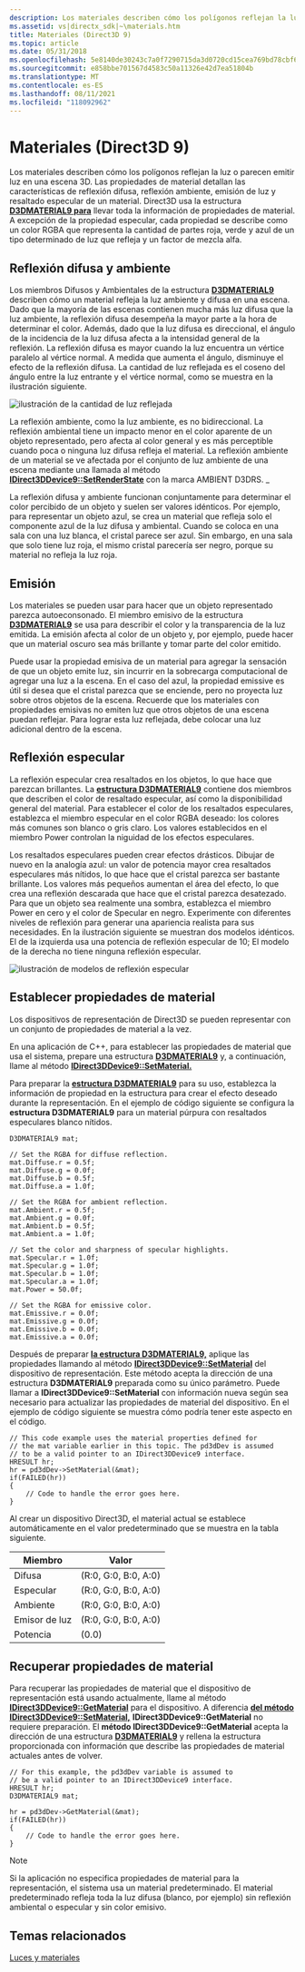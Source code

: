 ```yaml
---
description: Los materiales describen cómo los polígonos reflejan la luz o parecen emitir luz en una escena 3D.
ms.assetid: vs|directx_sdk|~\materials.htm
title: Materiales (Direct3D 9)
ms.topic: article
ms.date: 05/31/2018
ms.openlocfilehash: 5e8140de30243c7a0f7290715da3d0720cd15cea769bd78cbf66893c0082062d
ms.sourcegitcommit: e858bbe701567d4583c50a11326e42d7ea51804b
ms.translationtype: MT
ms.contentlocale: es-ES
ms.lasthandoff: 08/11/2021
ms.locfileid: "118092962"
---
```

# <a name="materials-direct3d-9"></a>Materiales (Direct3D 9)

Los materiales describen cómo los polígonos reflejan la luz o parecen emitir luz en una escena 3D. Las propiedades de material detallan las características de reflexión difusa, reflexión ambiente, emisión de luz y resaltado especular de un material. Direct3D usa la estructura [**D3DMATERIAL9 para**](d3dmaterial9.md) llevar toda la información de propiedades de material. A excepción de la propiedad especular, cada propiedad se describe como un color RGBA que representa la cantidad de partes roja, verde y azul de un tipo determinado de luz que refleja y un factor de mezcla alfa.

## <a name="diffuse-and-ambient-reflection"></a>Reflexión difusa y ambiente

Los miembros Difusos y Ambientales de la estructura [**D3DMATERIAL9**](d3dmaterial9.md) describen cómo un material refleja la luz ambiente y difusa en una escena. Dado que la mayoría de las escenas contienen mucha más luz difusa que la luz ambiente, la reflexión difusa desempeña la mayor parte a la hora de determinar el color. Además, dado que la luz difusa es direccional, el ángulo de la incidencia de la luz difusa afecta a la intensidad general de la reflexión. La reflexión difusa es mayor cuando la luz encuentra un vértice paralelo al vértice normal. A medida que aumenta el ángulo, disminuye el efecto de la reflexión difusa. La cantidad de luz reflejada es el coseno del ángulo entre la luz entrante y el vértice normal, como se muestra en la ilustración siguiente.

![ilustración de la cantidad de luz reflejada](images/incident.png)

La reflexión ambiente, como la luz ambiente, es no bidireccional. La reflexión ambiental tiene un impacto menor en el color aparente de un objeto representado, pero afecta al color general y es más perceptible cuando poca o ninguna luz difusa refleja el material. La reflexión ambiente de un material se ve afectada por el conjunto de luz ambiente de una escena mediante una llamada al método [**IDirect3DDevice9::SetRenderState**](/windows/win32/api/d3d9helper/nf-d3d9helper-idirect3ddevice9-setrenderstate) con la marca AMBIENT D3DRS. \_

La reflexión difusa y ambiente funcionan conjuntamente para determinar el color percibido de un objeto y suelen ser valores idénticos. Por ejemplo, para representar un objeto azul, se crea un material que refleja solo el componente azul de la luz difusa y ambiental. Cuando se coloca en una sala con una luz blanca, el cristal parece ser azul. Sin embargo, en una sala que solo tiene luz roja, el mismo cristal parecería ser negro, porque su material no refleja la luz roja.

## <a name="emission"></a>Emisión

Los materiales se pueden usar para hacer que un objeto representado parezca autoeconsonado. El miembro emisivo de la estructura [**D3DMATERIAL9**](d3dmaterial9.md) se usa para describir el color y la transparencia de la luz emitida. La emisión afecta al color de un objeto y, por ejemplo, puede hacer que un material oscuro sea más brillante y tomar parte del color emitido.

Puede usar la propiedad emisiva de un material para agregar la sensación de que un objeto emite luz, sin incurrir en la sobrecarga computacional de agregar una luz a la escena. En el caso del azul, la propiedad emissive es útil si desea que el cristal parezca que se enciende, pero no proyecta luz sobre otros objetos de la escena. Recuerde que los materiales con propiedades emisivas no emiten luz que otros objetos de una escena puedan reflejar. Para lograr esta luz reflejada, debe colocar una luz adicional dentro de la escena.

## <a name="specular-reflection"></a>Reflexión especular

La reflexión especular crea resaltados en los objetos, lo que hace que parezcan brillantes. La [**estructura D3DMATERIAL9**](d3dmaterial9.md) contiene dos miembros que describen el color de resaltado especular, así como la disponibilidad general del material. Para establecer el color de los resaltados especulares, establezca el miembro especular en el color RGBA deseado: los colores más comunes son blanco o gris claro. Los valores establecidos en el miembro Power controlan la niguidad de los efectos especulares.

Los resaltados especulares pueden crear efectos drásticos. Dibujar de nuevo en la analogía azul: un valor de potencia mayor crea resaltados especulares más nítidos, lo que hace que el cristal parezca ser bastante brillante. Los valores más pequeños aumentan el área del efecto, lo que crea una reflexión descarada que hace que el cristal parezca desatezado. Para que un objeto sea realmente una sombra, establezca el miembro Power en cero y el color de Specular en negro. Experimente con diferentes niveles de reflexión para generar una apariencia realista para sus necesidades. En la ilustración siguiente se muestran dos modelos idénticos. El de la izquierda usa una potencia de reflexión especular de 10; El modelo de la derecha no tiene ninguna reflexión especular.

![ilustración de modelos de reflexión especular](images/spechigh.png)

## <a name="setting-material-properties"></a>Establecer propiedades de material

Los dispositivos de representación de Direct3D se pueden representar con un conjunto de propiedades de material a la vez.

En una aplicación de C++, para establecer las propiedades de material que usa el sistema, prepare una estructura [**D3DMATERIAL9**](d3dmaterial9.md) y, a continuación, llame al método [**IDirect3DDevice9::SetMaterial.**](/windows/win32/api/d3d9helper/nf-d3d9helper-idirect3ddevice9-setmaterial)

Para preparar la [**estructura D3DMATERIAL9**](d3dmaterial9.md) para su uso, establezca la información de propiedad en la estructura para crear el efecto deseado durante la representación. En el ejemplo de código siguiente se configura la **estructura D3DMATERIAL9** para un material púrpura con resaltados especulares blanco nítidos.


```
D3DMATERIAL9 mat;

// Set the RGBA for diffuse reflection.
mat.Diffuse.r = 0.5f;
mat.Diffuse.g = 0.0f;
mat.Diffuse.b = 0.5f;
mat.Diffuse.a = 1.0f;

// Set the RGBA for ambient reflection.
mat.Ambient.r = 0.5f;
mat.Ambient.g = 0.0f;
mat.Ambient.b = 0.5f;
mat.Ambient.a = 1.0f;

// Set the color and sharpness of specular highlights.
mat.Specular.r = 1.0f;
mat.Specular.g = 1.0f;
mat.Specular.b = 1.0f;
mat.Specular.a = 1.0f;
mat.Power = 50.0f;

// Set the RGBA for emissive color.
mat.Emissive.r = 0.0f;
mat.Emissive.g = 0.0f;
mat.Emissive.b = 0.0f;
mat.Emissive.a = 0.0f;
```



Después de preparar [**la estructura D3DMATERIAL9,**](d3dmaterial9.md) aplique las propiedades llamando al método [**IDirect3DDevice9::SetMaterial**](/windows/win32/api/d3d9helper/nf-d3d9helper-idirect3ddevice9-setmaterial) del dispositivo de representación. Este método acepta la dirección de una estructura **D3DMATERIAL9** preparada como su único parámetro. Puede llamar a **IDirect3DDevice9::SetMaterial** con información nueva según sea necesario para actualizar las propiedades de material del dispositivo. En el ejemplo de código siguiente se muestra cómo podría tener este aspecto en el código.


```
// This code example uses the material properties defined for 
// the mat variable earlier in this topic. The pd3dDev is assumed
// to be a valid pointer to an IDirect3DDevice9 interface.
HRESULT hr;
hr = pd3dDev->SetMaterial(&mat);
if(FAILED(hr))
{
    // Code to handle the error goes here.
}
```



Al crear un dispositivo Direct3D, el material actual se establece automáticamente en el valor predeterminado que se muestra en la tabla siguiente.



| Miembro   | Valor                |
|----------|----------------------|
| Difusa  | (R:0, G:0, B:0, A:0) |
| Especular | (R:0, G:0, B:0, A:0) |
| Ambiente  | (R:0, G:0, B:0, A:0) |
| Emisor de luz | (R:0, G:0, B:0, A:0) |
| Potencia    | (0.0)                |



 

## <a name="retrieving-material-properties"></a>Recuperar propiedades de material

Para recuperar las propiedades de material que el dispositivo de representación está usando actualmente, llame al método [**IDirect3DDevice9::GetMaterial**](/windows/desktop/api) para el dispositivo. A diferencia [**del método IDirect3DDevice9::SetMaterial,**](/windows/win32/api/d3d9helper/nf-d3d9helper-idirect3ddevice9-setmaterial) **IDirect3DDevice9::GetMaterial** no requiere preparación. El **método IDirect3DDevice9::GetMaterial** acepta la dirección de una estructura [**D3DMATERIAL9**](d3dmaterial9.md) y rellena la estructura proporcionada con información que describe las propiedades de material actuales antes de volver.


```
// For this example, the pd3dDev variable is assumed to 
// be a valid pointer to an IDirect3DDevice9 interface.
HRESULT hr;
D3DMATERIAL9 mat;

hr = pd3dDev->GetMaterial(&mat);
if(FAILED(hr))
{
    // Code to handle the error goes here.
}
```



> [!Note]  
> Si la aplicación no especifica propiedades de material para la representación, el sistema usa un material predeterminado. El material predeterminado refleja toda la luz difusa (blanco, por ejemplo) sin reflexión ambiental o especular y sin color emisivo.

 

## <a name="related-topics"></a>Temas relacionados

<dl> <dt>

[Luces y materiales](lights-and-materials.md)
</dt> </dl>

 

 
